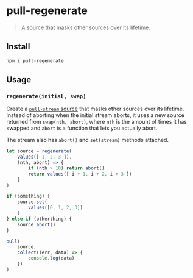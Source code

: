 
# pull-regenerate

> A source that masks other sources over its lifetime.

## Install

```sh
npm i pull-regenerate
``` 

## Usage

### `regenerate(initial, swap)`

Create a [`pull-stream` source][1] that masks other sources over its lifetime. Instead of aborting when the initial stream aborts, it uses a new source returned from `swap(nth, abort)`, where `nth` is the amount of times it has swapped and `abort` is a function that lets you actually abort.

The stream also has `abort()` and `set(stream)` methods attached.

```js
let source = regenerate(
    values([ 1, 2, 3 ]),
    (nth, abort) => {
        if (nth > 10) return abort()
        return values([ i + 1, i + 2, i + 3 ])
    }
)

if (something) {
    source.set(
        values([0, 1, 2, 3])
    )
} else if (otherthing) {
    source.abort()
}

pull(
    source,
    collect((err, data) => {
        console.log(data)
    })
)
```

[1]: https://github.com/pull-stream/pull-stream/blob/master/docs/spec.md#source-streams
